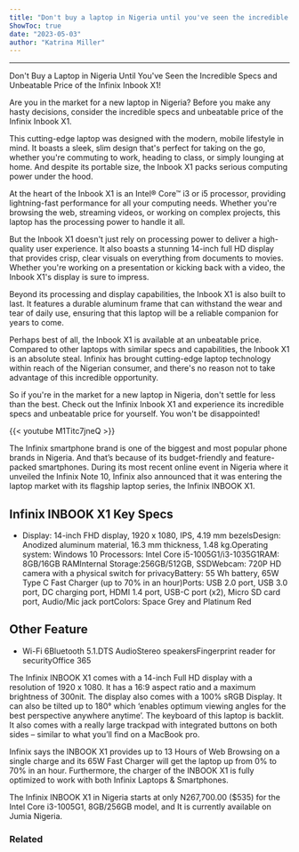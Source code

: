 ```yaml
---
title: "Don't buy a laptop in Nigeria until you've seen the incredible specs and unbeatable price of the Infinix Inbook X1!"
ShowToc: true 
date: "2023-05-03"
author: "Katrina Miller"
---
```

*****
Don't Buy a Laptop in Nigeria Until You've Seen the Incredible Specs and Unbeatable Price of the Infinix Inbook X1!

Are you in the market for a new laptop in Nigeria? Before you make any hasty decisions, consider the incredible specs and unbeatable price of the Infinix Inbook X1.

This cutting-edge laptop was designed with the modern, mobile lifestyle in mind. It boasts a sleek, slim design that's perfect for taking on the go, whether you're commuting to work, heading to class, or simply lounging at home. And despite its portable size, the Inbook X1 packs serious computing power under the hood.

At the heart of the Inbook X1 is an Intel® Core™ i3 or i5 processor, providing lightning-fast performance for all your computing needs. Whether you're browsing the web, streaming videos, or working on complex projects, this laptop has the processing power to handle it all.

But the Inbook X1 doesn't just rely on processing power to deliver a high-quality user experience. It also boasts a stunning 14-inch full HD display that provides crisp, clear visuals on everything from documents to movies. Whether you're working on a presentation or kicking back with a video, the Inbook X1's display is sure to impress.

Beyond its processing and display capabilities, the Inbook X1 is also built to last. It features a durable aluminum frame that can withstand the wear and tear of daily use, ensuring that this laptop will be a reliable companion for years to come.

Perhaps best of all, the Inbook X1 is available at an unbeatable price. Compared to other laptops with similar specs and capabilities, the Inbook X1 is an absolute steal. Infinix has brought cutting-edge laptop technology within reach of the Nigerian consumer, and there's no reason not to take advantage of this incredible opportunity.

So if you're in the market for a new laptop in Nigeria, don't settle for less than the best. Check out the Infinix Inbook X1 and experience its incredible specs and unbeatable price for yourself. You won't be disappointed!

{{< youtube M1Titc7jneQ >}} 



The Infinix smartphone brand is one of the biggest and most popular phone brands in Nigeria. And that’s because of its budget-friendly and feature-packed smartphones. During its most recent online event in Nigeria where it unveiled the Infinix Note 10, Infinix also announced that it was entering the laptop market with its flagship laptop series, the Infinix INBOOK X1.
 
## Infinix INBOOK X1 Key Specs
 
- Display: 14-inch FHD display, 1920 x 1080, IPS, 4.19 mm bezelsDesign: Anodized aluminum material, 16.3 mm thickness, 1.48 kg.Operating system: Windows 10 Processors: Intel Core i5-1005G1/i3-1035G1RAM: 8GB/16GB RAMInternal Storage:256GB/512GB, SSDWebcam: 720P HD camera with a physical switch for privacyBattery: 55 Wh battery, 65W Type C Fast Charger (up to 70% in an hour)Ports: USB 2.0 port, USB 3.0 port, DC charging port, HDMI 1.4 port, USB-C port (x2), Micro SD card port, Audio/Mic jack portColors: Space Grey and Platinum Red

 
## Other Feature
 
- Wi-Fi 6Bluetooth 5.1.DTS AudioStereo speakersFingerprint reader for securityOffice 365

 
The Infinix INBOOK X1 comes with a 14-inch Full HD display with a resolution of 1920 x 1080. It has a 16:9 aspect ratio and a maximum brightness of 300nit. The display also comes with a 100% sRGB Display. It can also be tilted up to 180° which ‘enables optimum viewing angles for the best perspective anywhere anytime’. The keyboard of this laptop is backlit. It also comes with a really large trackpad with integrated buttons on both sides – similar to what you’ll find on a MacBook pro.
 
Infinix says the INBOOK X1 provides up to 13 Hours of Web Browsing on a single charge and its 65W Fast Charger will get the laptop up from 0% to 70% in an hour. Furthermore, the charger of the INBOOK X1 is fully optimized to work with both Infinix Laptops & Smartphones.
 
The Infinix INBOOK X1 in Nigeria starts at only N267,700.00 ($535) for the Intel Core i3-1005G1, 8GB/256GB model, and It is currently available on Jumia Nigeria. 
 
### Related



